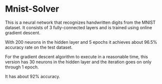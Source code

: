 # Mnist-Solver
This is a neural network that recognizes handwritten digits from the MNIST dataset.
It consists of 3 fully-connected layers and is trained using online gradient descent.

With 200 neurons in the hidden layer and 5 epochs it achieves about 96.5% accuracy rate on the test dataset.

For the gradient descent algorithm to execute in a reasonable time, this version has 30 neurons in the hidden layer and the iteration goes on only through 1 epoch.

It has about 92% accuracy.
